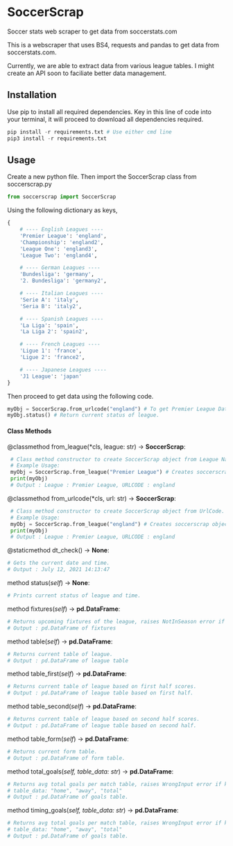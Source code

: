 # SoccerScrap

Soccer stats web scraper to get data from soccerstats.com

This is a webscraper that uses BS4, requests and pandas to get data from soccerstats.com.

Currently, we are able to extract data from various league tables. I might create an API soon to faciliate better data management.

## Installation
Use pip to install all required dependencies. Key in this line of code into your terminal, it will proceed to download all dependencies required.
```python
pip install -r requirements.txt # Use either cmd line
pip3 install -r requirements.txt
```

## Usage
Create a new python file. Then import the SoccerScrap class from soccerscrap.py
```python
from soccerscrap import SoccerScrap
```

Using the following dictionary as keys,
```python
{
    # ---- English Leagues ----
    'Premier League': 'england',
    'Championship': 'england2',
    'League One': 'england3',
    'League Two': 'england4',

    # ---- German Leagues ----
    'Bundesliga': 'germany',
    '2. Bundesliga': 'germany2',

    # ---- Italian Leagues ----
    'Serie A': 'italy',
    'Seria B': 'italy2',

    # ---- Spanish Leagues ----
    'La Liga': 'spain',
    'La Liga 2': 'spain2',

    # ---- French Leagues ----
    'Ligue 1': 'france',
    'Ligue 2': 'france2',

    # ---- Japanese Leagues ----
    'J1 League': 'japan'
}
```

Then proceed to get data using the following code.
```python
myObj = SoccerScrap.from_urlcode("england") # To get Premier League Data.
myObj.status() # Return current status of league.
```

#### Class Methods
@classmethod from_league(*cls, league: str) -> **SoccerScrap**:
```python
 # Class method constructor to create SoccerScrap object from League Name.
 # Example Usage:
 myObj = SoccerScrap.from_league("Premier League") # Creates soccerscrap object with premier league.
 print(myObj)
 # Output : League : Premier League, URLCODE : england
```

@classmethod from_urlcode(*cls, url: str) -> **SoccerScrap**:
```python
 # Class method constructor to create SoccerScrap object from UrlCode.
 # Example Usage:
 myObj = SoccerScrap.from_league("england") # Creates soccerscrap object with premier league.
 print(myObj)
 # Output : League : Premier League, URLCODE : england
```

@staticmethod dt_check() -> **None**:
```python
# Gets the current date and time.
# Output : July 12, 2021 14:13:47
```

method status(*self*) -> **None**:
```python
# Prints current status of league and time.
```

method fixtures(*self*) -> **pd.DataFrame**:
```python
# Returns upcoming fixtures of the league, raises NotInSeason error if season has not started.
# Output : pd.DataFrame of fixtures
```

method table(*self*) -> **pd.DataFrame**:
```python
# Returns current table of league.
# Output : pd.DataFrame of league table
```

method table_first(*self*) -> **pd.DataFrame**:
```python
# Returns current table of league based on first half scores. 
# Output : pd.DataFrame of league table based on first half.
```

method table_second(*self*) -> **pd.DataFrame**:
```python
# Returns current table of league based on second half scores. 
# Output : pd.DataFrame of league table based on second half.
```

method table_form(*self*) -> **pd.DataFrame**:
```python
# Returns current form table.
# Output : pd.DataFrame of form table.
```

method total_goals(*self, table_data: str*) -> **pd.DataFrame**:
```python
# Returns avg total goals per match table, raises WrongInput error if keyed in wrong input.
# table_data: "home", "away", "total"
# Output : pd.DataFrame of goals table.
```

method timing_goals(*self, table_data: str*) -> **pd.DataFrame**:
```python
# Returns avg total goals per match table, raises WrongInput error if keyed in wrong input.
# table_data: "home", "away", "total"
# Output : pd.DataFrame of goals table.
```
